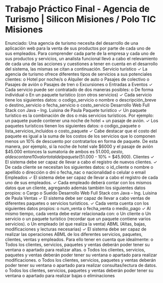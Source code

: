 # Trabajo Práctico Final - Agencia de Turismo | Silicon Misiones / Polo TIC Misiones
Enunciado: 
Una agencia de turismo necesita del desarrollo de una aplicación web para la venta de sus
productos por parte de cada uno de sus empleados. Para comprender cada parte de la empresa
y cada uno de sus productos y servicios, un analista funcional llevó a cabo el relevamiento de cada
una de las acciones y cuestiones a tener en cuenta en el desarrollo del sistema, las mismas se
citan a continuación.
Servicio turístico
✓ La agencia de turismo ofrece diferentes tipos de servicios a sus potenciales clientes:
o Hotel por noche/s
o Alquiler de auto
o Pasajes de colectivo
o Pasajes de avión
o Pasajes de tren
o Excursiones
o Entradas a Eventos
✓ Cada servicio puede ser contratado de dos maneras posibles:
o De forma individual
o En un paquete turístico (con otros servicios)
✓ Cada servicio tiene los siguientes datos:
o codigo_servicio
o nombre
o descripción_breve
o destino_servicio
o fecha_servicio
o costo_servicio
Desarrollo Web Full Stack con Java – Ing. Luisina de Paula
Paquete turístico
✓ Un paquete turístico es la combinación de dos o más servicios turísticos. Por ejemplo: un
paquete puede contener una noche de hotel + un pasaje de avión.
✓ Los paquetes turísticos tienen los siguientes datos:
o codigo_paquete
o lista_servicios_incluidos
o costo_paquete
✓ Cabe destacar que el costo del paquete es igual a la suma de los costos de los servicios
que lo componen menos un 10% de descuento por contratarlos en forma de paquete. De
esta manera, por ejemplo, si la noche de hotel vale $6000 y el pasaje de avión $45.000
entonces la sumatoria de ambos es $51.000, a esto, al descontar el 10% obtenemos el
valor total del paquete ($51.000 - 10% = $45.900).
Clientes
✓ El sistema debe ser capaz de llevar a cabo el registro de nuevos clientes.
✓ De cada cliente se necesitan los siguientes datos:
o id_cliente
o nombre
o apellido
o dirección
o dni
o fecha_nac
o nacionalidad
o celular
o email
Empleados
✓ El sistema debe ser capaz de llevar a cabo el registro de cada uno de sus empleados.
✓ Cada empleado deberá contar con los mismos datos que un cliente, agregando además
también los siguientes datos propios:
o Cargo
o Sueldo
Desarrollo Web Full Stack con Java – Ing. Luisina de Paula
Ventas
✓ El sistema debe ser capaz de llevar a cabo ventas de diferentes paquetes o servicios
turísticos.
✓ Cada venta cuenta con los siguientes datos propios:
o num_venta
o fecha_venta
o medio_pago
✓ Al mismo tiempo, cada venta debe estar relacionada con:
o Un cliente
o Un servicio o un paquete turístico (recordar que un paquete contiene varios
servicios).
o Un empleado (el que realiza la venta)
ABML (Altas, bajas, modificaciones y lecturas necesarias)
✓ El sistema debe ser capaz de realizar las operaciones ABML de los diferentes servicios,
paquetes, clientes, ventas y empleados. Para ello tener en cuenta que idealmente:
o Todos los clientes, servicios, paquetes y ventas deberán poder tener su ventana o
apartado para realizar altas.
o Todos los clientes, servicios, paquetes y ventas deberán poder tener su ventana o
apartado para realizar modificaciones.
o Todos los clientes, servicios, paquetes y ventas deberán poder tener su ventana o
apartado para realizar consultas/lectura de datos.
o Todos los clientes, servicios, paquetes y ventas deberán poder tener su ventana o
apartado para realizar bajas o eliminaciones
